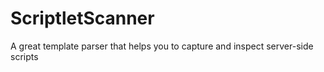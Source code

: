 # ScriptletScanner

A great template parser that helps you to capture and inspect server-side scripts
